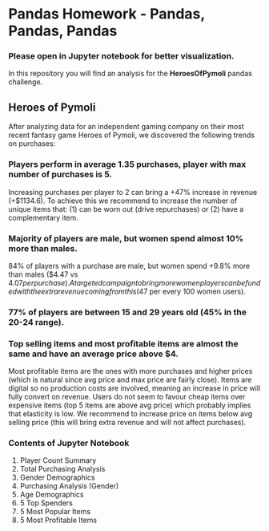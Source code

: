 # Pandas Homework - Pandas, Pandas, Pandas

### Please open in Jupyter notebook for better visualization.

In this repository you will find an analysis for the **HeroesOfPymoli** pandas challenge.

## Heroes of Pymoli

After analyzing data for an independent gaming company on their most recent fantasy game Heroes of Pymoli, we discovered the following trends on purchases:

### Players perform in average 1.35 purchases, player with max number of purchases is 5. 
Increasing purchases per player to 2 can bring a +47% increase in revenue (+$1134.6).
To achieve this we recommend to increase the number of unique items that: (1) can be worn out (drive repurchases) or (2) have a complementary item. 

### Majority of players are male, but women spend almost 10% more than males.
84% of players with a purchase are male, but women spend +9.8% more than males ($4.47 vs $4.07 per purchase).
A targeted campaign to bring more women players can be funded with the extra revenue coming from this ($47 per every 100 women users).

### 77% of players are between 15 and 29 years old (45% in the 20-24 range).


### Top selling items and most profitable items are almost the same and have an average price above $4. 
Most profitable items are the ones with more purchases and higher prices (which is natural since avg price and max price are fairly close).
Items are digital so no production costs are involved, meaning an increase in price will fully convert on revenue.
Users do not seem to favour cheap items over expensive items (top 5 items are above avg price) which probably implies that elasticity is low. We recommend to increase price on items below avg selling price (this will bring extra revenue and will not affect purchases). 

### Contents of Jupyter Notebook

1. Player Count Summary
2. Total Purchasing Analysis
3. Gender Demographics
4. Purchasing Analysis (Gender)
5. Age Demographics
6. 5 Top Spenders
7. 5 Most Popular Items
8. 5 Most Profitable Items

